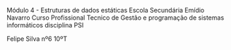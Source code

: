 Módulo 4 - Estruturas de dados estáticas
Escola Secundária Emídio Navarro
Curso Profissional Tecnico de Gestão e programação de sistemas informáticos
disciplina PSI

Felipe Silva nº6 10ºT